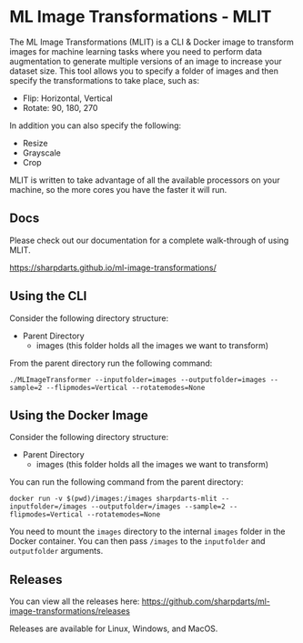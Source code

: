 # ML Image Transformations - MLIT
The ML Image Transformations (MLIT) is a CLI & Docker image to transform images for machine learning tasks where you need to perform data augmentation to generate multiple versions of an image to increase your dataset size. This tool allows you to specify a folder of images and then specify the transformations to take place, such as:

- Flip: Horizontal, Vertical
- Rotate: 90, 180, 270

In addition you can also specify the following:

- Resize
- Grayscale
- Crop

MLIT is written to take advantage of all the available processors on your machine, so the more cores you have the faster it will run.

## Docs
Please check out our documentation for a complete walk-through of using MLIT.

https://sharpdarts.github.io/ml-image-transformations/

## Using the CLI
Consider the following directory structure:

- Parent Directory
  - images (this folder holds all the images we want to transform)

From the parent directory run the following command:

```
./MLImageTransformer --inputfolder=images --outputfolder=images --sample=2 --flipmodes=Vertical --rotatemodes=None
```

## Using the Docker Image
Consider the following directory structure:

- Parent Directory
  - images (this folder holds all the images we want to transform)

You can run the following command from the parent directory:

```
docker run -v $(pwd)/images:/images sharpdarts-mlit --inputfolder=/images --outputfolder=/images --sample=2 --flipmodes=Vertical --rotatemodes=None
```

You need to mount the `images` directory to the internal `images` folder in the Docker container. You can then pass `/images` to the `inputfolder` and `outputfolder` arguments.

## Releases
You can view all the releases here: https://github.com/sharpdarts/ml-image-transformations/releases

Releases are available for Linux, Windows, and MacOS.
